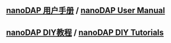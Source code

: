 ## [nanoDAP 用户手册](https://github.com/wuxx/nanoDAP/blob/master/user_manual.md) / [nanoDAP User Manual](https://github.com/wuxx/nanoDAP/blob/master/user_manual_en.md)
## [nanoDAP DIY教程](https://github.com/wuxx/nanoDAP/blob/master/diy_tutorial.md) / [nanoDAP DIY Tutorials](https://github.com/wuxx/nanoDAP/blob/master/diy_tutorial.md)
